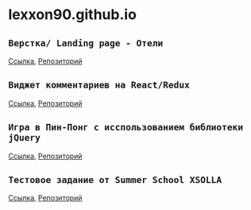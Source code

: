 # lexxon90.github.io

## `Верстка/ Landing page - Отели`

[Ссылка](https://lexxon90.github.io/Верстка/LandingPageHotel/index.html), [Репозиторий](https://github.com/lexxon90/lexxon90.github.io/Верстка/LandingPageHotel)

## `Виджет комментариев на React/Redux`

[Ссылка](https://lexxon90.github.io/WidgetComments/dist/index.html), [Репозиторий](https://github.com/lexxon90/lexxon90.github.io/WidgetComments/)

## `Игра в Пин-Понг с исспользованием библиотеки jQuery`

[Cсылка](https://lexxon90.github.io/PinPong/index.html), [Репозиторий](https://github.com/lexxon90/lexxon90.github.io/PinPong)

## `Тестовое задание от Summer School XSOLLA`

[Cсылка](https://lexxon90.github.io/SummerSchool-XSOLA/index.html), [Репозиторий](https://github.com/lexxon90/lexxon90.github.io/SummerSchool-XSOLA)

